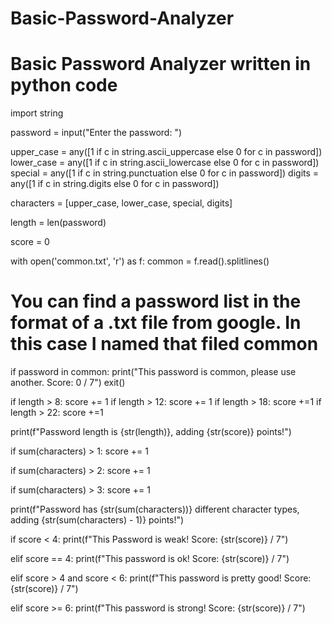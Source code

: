 # Basic-Password-Analyzer
# Basic Password Analyzer written in python code

import string

password = input("Enter the password: ")

upper_case = any([1 if c in string.ascii_uppercase else 0 for c in password])
lower_case = any([1 if c in string.ascii_lowercase else 0 for c in password])
special = any([1 if c in string.punctuation else 0 for c in password])
digits = any([1 if c in string.digits else 0 for c in password])

characters = [upper_case, lower_case, special, digits]

length = len(password)

score = 0

with open('common.txt', 'r') as f:
    common = f.read().splitlines()

# You can find a password list in the format of a .txt file from google. In this case I named that filed common

if password in common:
        print("This password is common, please use another. Score: 0 / 7")
        exit()

if length > 8:
    score += 1
if length > 12:
    score += 1
if length > 18:
    score +=1
if length > 22:
    score +=1

print(f"Password length is {str(length)}, adding {str(score)} points!")

if sum(characters) > 1:
    score += 1
    
if sum(characters) > 2:
    score += 1
    
if sum(characters) > 3:
    score += 1

print(f"Password has {str(sum(characters))} different character types, adding {str(sum(characters) - 1)} points!")



if score < 4:
    print(f"This Password is weak! Score: {str(score)} / 7")
    
elif score == 4:
    print(f"This password is ok! Score: {str(score)} / 7")
    
elif score > 4 and score < 6:
    print(f"This password is pretty good! Score: {str(score)} / 7")
    
elif score >= 6:
    print(f"This password is strong! Score: {str(score)} / 7")
